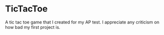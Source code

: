# TicTacToe
A tic tac toe game that I created for my AP test.
I appreciate any criticism on how bad my first project is.

